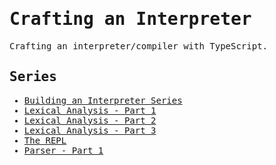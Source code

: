 <samp>

# Crafting an Interpreter

Crafting an interpreter/compiler with TypeScript.

## Series

- [Building an Interpreter Series](https://www.iamtk.co/series/building-an-interpreter)
- [Lexical Analysis - Part 1](https://www.iamtk.co/series/building-an-interpreter/lexical-analysis-part-1)
- [Lexical Analysis - Part 2](https://www.iamtk.co/series/building-an-interpreter/lexical-analysis-part-2)
- [Lexical Analysis - Part 3](https://www.iamtk.co/series/building-an-interpreter/lexical-analysis-part-3)
- [The REPL](https://www.iamtk.co/series/building-an-interpreter/repl)
- [Parser - Part 1](https://www.iamtk.co/series/building-an-interpreter/parser-part-1)

</samp>
